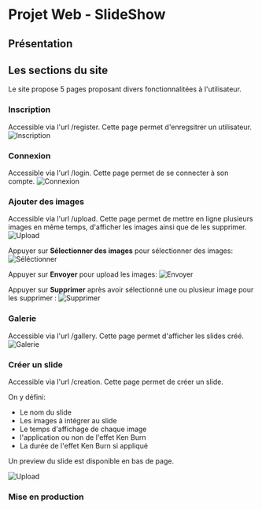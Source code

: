 # Projet Web - SlideShow

## Présentation

## Les sections du site
Le site propose 5 pages proposant divers fonctionnalitées à l'utilisateur.

### Inscription
Accessible via l'url /register.
Cette page permet d'enregsitrer un utilisateur.
![Inscription](https://i.ibb.co/DpbSpCn/inscription.png "Inscription")

### Connexion
Accessible via l'url /login.
Cette page permet de se connecter à son compte.
![Connexion](https://i.ibb.co/KLyb8Ld/connexion.png "Connexion")

### Ajouter des images
Accessible via l'url /upload.
Cette page permet de mettre en ligne plusieurs images en même temps, d'afficher les images ainsi que de les supprimer.
![Upload](https://ibb.co/vmPtrfF "Upload")

Appuyer sur **Sélectionner des images** pour sélectionner des images:
![Séléctionner](https://ibb.co/k053Q2p " Sélectionner")

Appuyer sur **Envoyer** pour upload les images:
![Envoyer](https://ibb.co/kGg1GMF "Envoyer")

Appuyer sur **Supprimer** après avoir sélectionné une ou plusieur image pour les supprimer :
![Supprimer](https://ibb.co/kGg1GMF "Supprimer")

### Galerie
Accessible via l'url /gallery.
Cette page permet d'afficher les slides créé.
![Galerie](https://i.ibb.co/cNsrrQB/liste-slide.png "Galerie")

### Créer un slide
Accessible via l'url /creation.
Cette page permet de créer un slide.

On y défini:
- Le nom du slide
- Les images à intégrer au slide
- Le temps d'affichage de chaque image
- l'application ou non de l'effet Ken Burn
- La durée de l'effet Ken Burn si appliqué

Un preview du slide est disponible en bas de page.

![Upload](https://i.ibb.co/D5nhNQz/sddssdsdsdsdsd.gif "Upload")

### Mise en production
